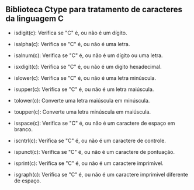 ## Biblioteca Ctype para tratamento de caracteres da linguagem C

* isdigit(c): Verifica se "C" é, ou não é um dígito.

* isalpha(c): Verifica se "C" é, ou não é uma letra.

* isalnum(c): Verifica se "C" é, ou não é um dígito ou uma letra.

* isxdigit(c): Verifica se "C" é, ou não é um dígito hexadecimal.

* islower(c): Verifica se "C" é, ou não é uma letra minúscula.

* isupper(c): Verifica se "C" é, ou não é um letra maiúscula.

* tolower(c): Converte uma letra maiúscula em minúscula.

* toupper(c): Converte uma letra minúscula em maiúscula.

* isspace(c): Verifica se "C" é, ou não é um caractere de espaço em branco.

* iscntrl(c): Verifica se "C" é, ou não é um caractere de controle.

* ispunct(c): Verifica se "C" é, ou não é um caractere de pontuação.

* isprint(c): Verifica se "C" é, ou não é um caractere imprimível.

* isgraph(c): Verifica se "C" é, ou não é um caractere imprimivel diferente de espaço.